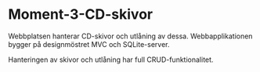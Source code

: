 # Moment-3-CD-skivor

Webbplatsen hanterar CD-skivor och utlåning av dessa. Webbapplikationen bygger på designmöstret MVC och SQLite-server.

Hanteringen av skivor och utlåning har full CRUD-funktionalitet.
